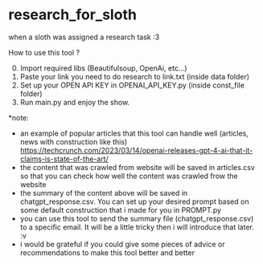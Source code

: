 # research_for_sloth
when a sloth was assigned a research task :3

How to use this tool ?

0. Import required libs (Beautifulsoup, OpenAi, etc...)
1. Paste your link you need to do research to link.txt (inside data folder)
2. Set up your OPEN API KEY in OPENAI_API_KEY.py (inside const_file folder)
3. Run main.py and enjoy the show. 

*note: 
- an example of popular articles that this tool can handle well (articles, news with construction like this)
  https://techcrunch.com/2023/03/14/openai-releases-gpt-4-ai-that-it-claims-is-state-of-the-art/
- the content that was crawled from website will be saved in articles.csv so that you can check how well the content was crawled frow the website
- the summary of the content above will be saved in chatgpt_response.csv. You can set up your desired prompt based on some default construction that i made for you in PROMPT.py
- you can use this tool to send the summary file (chatgpt_response.csv) to a specific email. It will be a little tricky then i will introduce that later. :v
- i would be grateful if you could give some pieces of advice or recommendations to make this tool better and better
